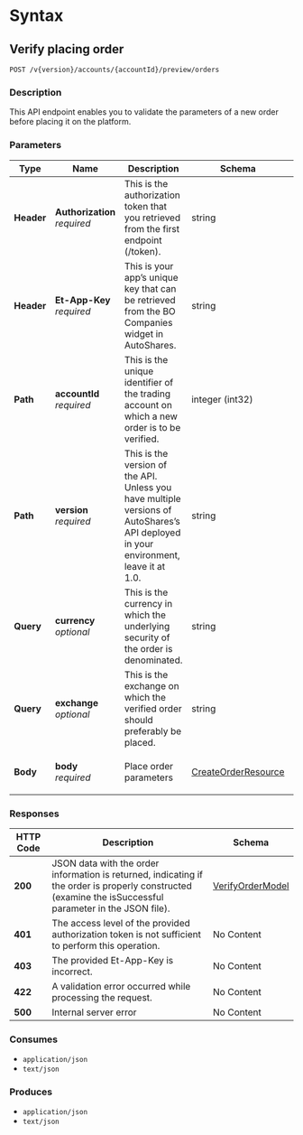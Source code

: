 # Syntax

## Verify placing order

```
POST /v{version}/accounts/{accountId}/preview/orders
```

### Description

This API endpoint enables you to validate the parameters of a new order before placing it on the platform.

### Parameters

| Type       | Name                                                         | Description                                                                                                                           | Schema                                                                   | Default |
| ---------- | ------------------------------------------------------------ | ------------------------------------------------------------------------------------------------------------------------------------- | ------------------------------------------------------------------------ | ------- |
| **Header** | <p><strong>Authorization</strong>  <br><em>required</em></p> | This is the authorization token that you retrieved from the first endpoint (/token).                                                  | string                                                                   |         |
| **Header** | <p><strong>Et-App-Key</strong>  <br><em>required</em></p>    | This is your app’s unique key that can be retrieved from the BO Companies widget in AutoShares.                                      | string                                                                   |         |
| **Path**   | <p><strong>accountId</strong>  <br><em>required</em></p>     | This is the unique identifier of the trading account on which a new order is to be verified.                                          | integer (int32)                                                          |         |
| **Path**   | <p><strong>version</strong>  <br><em>required</em></p>       | This is the version of the API. Unless you have multiple versions of AutoShares’s API deployed in your environment, leave it at 1.0. | string                                                                   | `"1"`   |
| **Query**  | <p><strong>currency</strong>  <br><em>optional</em></p>      | This is the currency in which the underlying security of the order is denominated.                                                    | string                                                                   |         |
| **Query**  | <p><strong>exchange</strong>  <br><em>optional</em></p>      | This is the exchange on which the verified order should preferably be placed.                                                         | string                                                                   |         |
| **Body**   | <p><strong>body</strong>  <br><em>required</em></p>          | Place order parameters                                                                                                                | [CreateOrderResource](orders\_previewcreateorder.md#createorderresource) |         |

### Responses

| HTTP Code | Description                                                                                                                                              | Schema                                                             |
| --------- | -------------------------------------------------------------------------------------------------------------------------------------------------------- | ------------------------------------------------------------------ |
| **200**   | JSON data with the order information is returned, indicating if the order is properly constructed (examine the isSuccessful parameter in the JSON file). | [VerifyOrderModel](orders\_previewcreateorder.md#verifyordermodel) |
| **401**   | The access level of the provided authorization token is not sufficient to perform this operation.                                                        | No Content                                                         |
| **403**   | The provided Et-App-Key is incorrect.                                                                                                                    | No Content                                                         |
| **422**   | A validation error occurred while processing the request.                                                                                                | No Content                                                         |
| **500**   | Internal server error                                                                                                                                    | No Content                                                         |

### Consumes

* `application/json`
* `text/json`

### Produces

* `application/json`
* `text/json`
